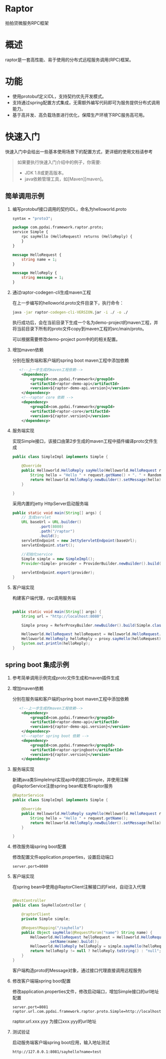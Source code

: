 # Raptor
拍拍贷微服务RPC框架
# 概述
raptor是一套高性能、易于使用的分布式远程服务调用(RPC)框架。

# 功能
- 使用protobuf定义IDL，支持契约优先开发模式。
- 支持通过spring配置方式集成，无需额外编写代码即可为服务提供分布式调用能力。
- 基于高并发、高负载场景进行优化，保障生产环境下RPC服务高可用。

# 快速入门

快速入门中会给出一些基本使用场景下的配置方式，更详细的使用文档请参考

> 如果要执行快速入门介绍中的例子，你需要:
>  * JDK 1.8或更高版本。
>  * java依赖管理工具，如[Maven][maven]。


## 简单调用示例

1. 编写protobuf接口调用的契约IDL，命名为helloworld.proto

    ```proto
    syntax = "proto3";
    
    package com.ppdai.framework.raptor.proto;
    service Simple {
        rpc sayHello (HelloRequest) returns (HelloReply) {
        }
    }
    
    message HelloRequest {
        string name = 1;
    }
    
    message HelloReply {
        string message = 1;
    }
    
    ```

2. 通过raptor-codegen-cli生成maven工程

    在上一步编写的helloworld.proto文件目录下，执行命令：
    ```cmd
    java -jar raptor-codegen-cli-VERSION.jar -i ./ -o ./
    ```
    执行成功后，会在当前目录下生成一个名为demo-project的maven工程，并将当前目录下所有的proto文件copy到maven工程的src/main/proto。
    
    可以根据需要修改demo-project pom中的的相关配置。
    
3. 增加maven依赖

    分别在服务端和客户端的spring boot maven工程中添加依赖
    ```xml
       <!--上一步生成的maven工程依赖-->
        <dependency>
            <groupId>com.ppdai.framework</groupId>
            <artifactId>raptor-demo-api</artifactId>
            <version>${raptor-demo-api.version}</version>
        </dependency>
        <!--raptor core 依赖 -->
        <dependency>
            <groupId>com.ppdai.framework</groupId>
            <artifactId>raptor-core</artifactId>
            <version>${raptor.version}</version>
        </dependency>

    ```
    
4. 服务端实现
    
    实现Simple接口，该接口由第2步生成的maven工程中插件编译proto文件生成
    ```java
    public class SimpleImpl implements Simple {
    
        @Override
        public Helloworld.HelloReply sayHello(Helloworld.HelloRequest request) {
            String hello = "Hello " + request.getName() + ". " + RandomUtils.nextInt(0, 10000);
            return Helloworld.HelloReply.newBuilder().setMessage(hello).build();
        }
    
    }
    ```
    
    采用内置的jetty HttpServer启动服务端
    ```java
    public static void main(String[] args) {
        // 生成servlet
        URL baseUrl = URL.builder()
                .port(8080)
                .path("/raptor")
                .build();
        servletEndpoint = new JettyServletEndpoint(baseUrl);
        servletEndpoint.start();
     
        //初始化service
        Simple simple = new SimpleImpl();
        Provider<Simple> provider = ProviderBuilder.newBuilder().build(Simple.class, simple);

        servletEndpoint.export(provider);
    }
    ```
5. 客户端实现
    
    构建客户端代理，rpc调用服务端
    ```java

    public static void main(String[] args) {
        String url = "http://localhost:8080";

        Simple proxy = ReferProxyBuilder.newBuilder().build(Simple.class, URL.valueOf(url));

        Helloworld.HelloRequest helloRequest = Helloworld.HelloRequest.newBuilder().setName("ppdai").build();
        Helloworld.HelloReply helloReply = proxy.sayHello(helloRequest);
        System.out.println(helloReply);
    }
    ```
    
## spring boot 集成示例

1. 参考简单调用示例完成proto文件生成和maven插件生成

2. 增加maven依赖

    分别在服务端和客户端的spring boot maven工程中添加依赖
    ```xml
       <!--上一步生成的maven工程依赖-->
        <dependency>
            <groupId>com.ppdai.framework</groupId>
            <artifactId>raptor-demo-api</artifactId>
            <version>${raptor-demo-api.version}</version>
        </dependency>
        <!--raptor spring boot 依赖 -->
        <dependency>
            <groupId>com.ppdai.framework</groupId>
            <artifactId>raptor-springboot</artifactId>
            <version>${raptor.version}</version>
        </dependency>

    ```

3. 服务端实现

    新建java类SimpleImpl实现api中的接口Simple，并使用注解@RaptorService注册spring bean和发布raptor服务
    
    ```java
    @RaptorService
    public class SimpleImpl implements Simple {
    
        @Override
        public Helloworld.HelloReply sayHello(Helloworld.HelloRequest request) {
            String hello = "Hello " + request.getName();
            return Helloworld.HelloReply.newBuilder().setMessage(hello).build();
        }
    
    }
    ```
    
4. 修改服务端spring boot配置

    修改配置文件application.properties，设置启动端口
    
    ```properties
    server.port=8080
    ```
    
5. 客户端实现

    在spring bean中使用@RaptorClient注解接口的Field，自动注入代理
    
    ```java
    
    @RestController
    public class SayHelloController {
    
        @raptorClient
        private Simple simple;
    
        @RequestMapping("/sayhello")
        public Object sayHello(@RequestParam("name") String name) {
            Helloworld.HelloRequest helloRequest = Helloworld.HelloRequest.newBuilder()
                    .setName(name).build();
            Helloworld.HelloReply helloReply = simple.sayHello(helloRequest);
            return helloReply != null ? helloReply.toString() : "null";
        }
    }
    
    ```
    客户端构造proto的Message对象，通过接口代理直接调用远程服务

6. 修改客户端端spring boot配置

    修改application.properties文件，修改启动端口，增加Simple接口的url地址配置
 
    ```properties
    server.port=8081
    raptor.url.com.ppdai.framework.raptor.proto.Simple=http://localhost:8080
    ```
    raptor.url.xxx.yyy 为接口xxx.yyy的url地址
    
7. 测试验证

    启动服务端客户端spring boot应用，输入地址测试

    ```cmd
    http://127.0.0.1:8081/sayhello?name=test
    ```
    